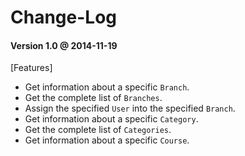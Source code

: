 Change-Log
==========

#### Version 1.0 @ 2014-11-19
[Features]
+ Get information about a specific `Branch`.
+ Get the complete list of `Branches`.
+ Assign the specified `User` into the specified `Branch`.
+ Get information about a specific `Category`.
+ Get the complete list of `Categories`.
+ Get information about a specific `Course`.
